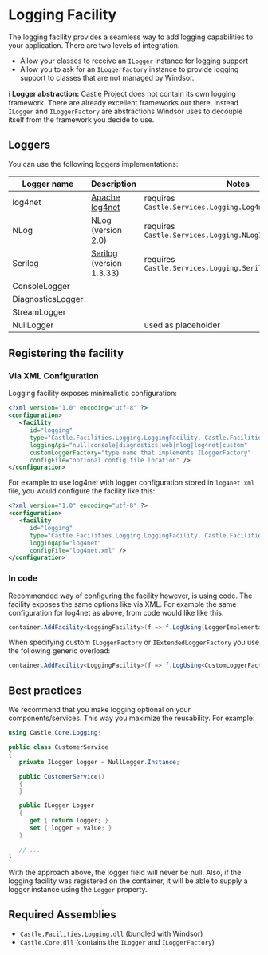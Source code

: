 # Logging Facility

The logging facility provides a seamless way to add logging capabilities to your application. There are two levels of integration.

* Allow your classes to receive an `ILogger` instance for logging support
* Allow you to ask for an `ILoggerFactory` instance to provide logging support to classes that are not managed by Windsor.

:information_source: **Logger abstraction:** Castle Project does not contain its own logging framework. There are already excellent frameworks out there. Instead `ILogger` and `ILoggerFactory` are abstractions Windsor uses to decouple itself from the framework you decide to use.

## Loggers

You can use the following loggers implementations:

Logger name | Description | Notes
----------- | ----------- | -----
log4net | [Apache log4net](http://logging.apache.org/log4net/) | requires `Castle.Services.Logging.Log4netIntegration.dll`
NLog | [NLog](http://nlog-project.org/) (version 2.0) | requires `Castle.Services.Logging.NLogIntegration.dll`
Serilog | [Serilog](http://serilog.net/) (version 1.3.33) | requires `Castle.Services.Logging.SerilogIntegration.dll`
ConsoleLogger |  |
DiagnosticsLogger |  | 
StreamLogger |  |
NullLogger |   | used as placeholder

## Registering the facility

### Via XML Configuration

Logging facility exposes minimalistic configuration:

```xml
<?xml version="1.0" encoding="utf-8" ?>
<configuration>
   <facility
      id="logging"
      type="Castle.Facilities.Logging.LoggingFacility, Castle.Facilities.Logging"
      loggingApi="null|console|diagnostics|web|nlog|log4net|custom"
      customLoggerFactory="type name that implements ILoggerFactory"
      configFile="optional config file location" />
</configuration>
```

For example to use log4net with logger configuration stored in `log4net.xml` file, you would configure the facility like this:

```xml
<?xml version="1.0" encoding="utf-8" ?>
<configuration>
   <facility
      id="logging"
      type="Castle.Facilities.Logging.LoggingFacility, Castle.Facilities.Logging"
      loggingApi="log4net"
      configFile="log4net.xml" />
</configuration>
```

### In code

Recommended way of configuring the facility however, is using code. The facility exposes the same options like via XML.
For example the same configuration for log4net as above, from code would like like this.

```csharp
container.AddFacility<LoggingFacility>(f => f.LogUsing(LoggerImplementation.Log4net).WithConfig("log4net.xml"));
```

When specifying custom `ILoggerFactory` or `IExtendedLoggerFactory` you use the following generic overload:

```csharp
container.AddFacility<LoggingFacility>(f => f.LogUsing<CustomLoggerFactory>());
```

## Best practices

We recommend that you make logging optional on your components/services. This way you maximize the reusability. For example:

```csharp
using Castle.Core.Logging;

public class CustomerService
{
   private ILogger logger = NullLogger.Instance;

   public CustomerService()
   {
   }

   public ILogger Logger
   {
      get { return logger; }
      set { logger = value; }
   }

   // ...
}
```

With the approach above, the logger field will never be null. Also, if the logging facility was registered on the container, it will be able to supply a logger instance using the `Logger` property.

## Required Assemblies

* `Castle.Facilities.Logging.dll` (bundled with Windsor)
* `Castle.Core.dll` (contains the `ILogger` and `ILoggerFactory`)